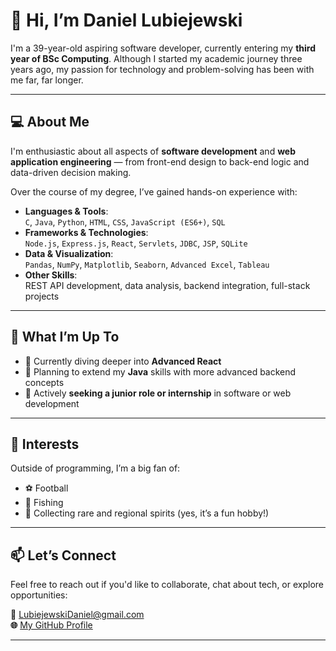 # 👋 Hi, I’m Daniel Lubiejewski

I'm a 39-year-old aspiring software developer, currently entering my **third year of BSc Computing**. Although I started my academic journey three years ago, my passion for technology and problem-solving has been with me far, far longer.

---

## 💻 About Me

I'm enthusiastic about all aspects of **software development** and **web application engineering** — from front-end design to back-end logic and data-driven decision making.

Over the course of my degree, I’ve gained hands-on experience with:

- **Languages & Tools**:  
  `C`, `Java`, `Python`, `HTML`, `CSS`, `JavaScript (ES6+)`, `SQL`
- **Frameworks & Technologies**:  
  `Node.js`, `Express.js`, `React`, `Servlets`, `JDBC`, `JSP`, `SQLite`
- **Data & Visualization**:  
  `Pandas`, `NumPy`, `Matplotlib`, `Seaborn`, `Advanced Excel`, `Tableau`
- **Other Skills**:  
  REST API development, data analysis, backend integration, full-stack projects

---

## 🚀 What I’m Up To

- 🌱 Currently diving deeper into **Advanced React**
- 📘 Planning to extend my **Java** skills with more advanced backend concepts
- 💼 Actively **seeking a junior role or internship** in software or web development

---

## 🎯 Interests

Outside of programming, I’m a big fan of:
- ⚽ Football
- 🎣 Fishing
- 🥃 Collecting rare and regional spirits (yes, it’s a fun hobby!)

---

## 📫 Let’s Connect

Feel free to reach out if you'd like to collaborate, chat about tech, or explore opportunities:

**📧** LubiejewskiDaniel@gmail.com  
**🌐** [My GitHub Profile](https://github.com/lubiejewskidaniel)

---

<!---
lubiejewskidaniel/lubiejewskidaniel is a ✨ special ✨ repository because its `README.md` (this file) appears on your GitHub profile.
You can click the Preview link to take a look at your changes.
--->
